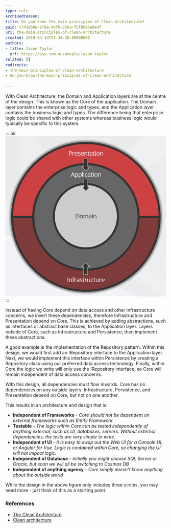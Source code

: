 ```yaml
---
type: rule
archivedreason: 
title: Do you know the main principles of Clean Architecture?
guid: c7410b8e-679a-4bf0-836a-f5f88b6a9e4f
uri: the-main-principles-of-clean-architecture
created: 2019-04-14T21:34:38.0000000Z
authors:
- title: Jason Taylor
  url: https://ssw.com.au/people/jason-taylor
related: []
redirects:
- the-main-principles-of-clean-architecture
- do-you-know-the-main-principles-of-clean-architecture

---
```


With Clean Architecture, the Domain and Application layers are at the centre of the design. This is known as the Core of the application. The Domain layer contains the enterprise logic and types, and the Application layer contains the business logic and types. The difference being that enterprise logic could be shared with other systems whereas business logic would typically be specific to this system.


::: ok  
![Figure: Onion View of Clean Architecture](ca-diagram.png)  
:::

<!--endintro-->

Instead of having Core depend on data access and other infrastructure concerns, we invert these dependencies, therefore Infrastructure and Presentation depend on Core. This is achieved by adding abstractions, such as interfaces or abstract base classes, to the Application layer. Layers outside of Core, such as Infrastructure and Persistence, then implement these abstractions.

A good example is the implementation of the Repository pattern. Within this design, we would first add an IRepository interface to the Application layer. Next, we would implement this interface within Persistence by creating a Repository class using our preferred data access technology. Finally, within Core the logic we write will only use the IRepository interface, so Core will remain independent of data access concerns.

With this design, all dependencies must flow inwards. Core has no dependencies on any outside layers. Infrastructure, Persistence, and Presentation depend on Core, but not on one another.

This results in an architecture and design that is:

* **Independent of Frameworks** - *Core should not be dependent on external frameworks such as Entity Framework*
* **Testable** -  *The logic within Core can be tested independently of anything external, such as UI, databases, servers. Without external dependencies, the tests are very simple to write.*
* **Independent of UI** - *It is easy to swap out the Web UI for a Console UI, or Angular for Vue. Logic is contained within Core, so changing the UI will not impact logic.*
* **Independent of Database** -  *Initially you might choose SQL Server or Oracle, but soon we will all be switching to Cosmos DB*
* **Independent of anything agency** -  *Core simply doesn't know anything about the outside world*




While the design in the above figure only includes three circles, you may need more - just think of this as a starting point.

### References


* [The Clean Architecture](http://blog.cleancoder.com/uncle-bob/2012/08/13/the-clean-architecture.html)
* [Clean architecture](https://docs.microsoft.com/en-us/dotnet/standard/modern-web-apps-azure-architecture/common-web-application-architectures#clean-architecture)

